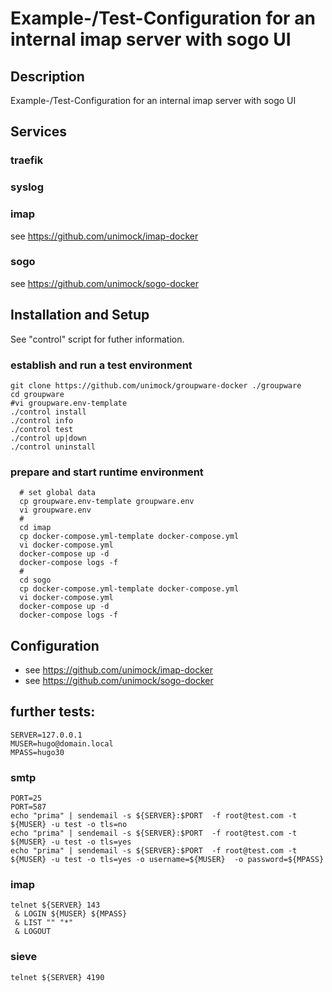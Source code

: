# Example-/Test-Configuration for an internal imap server with sogo UI 

## Description

Example-/Test-Configuration for an internal imap server with sogo UI 

## Services

### traefik

### syslog

### imap

see https://github.com/unimock/imap-docker

### sogo

see https://github.com/unimock/sogo-docker

## Installation and Setup

See "control" script for futher information.

### establish and run a test environment
```
git clone https://github.com/unimock/groupware-docker ./groupware
cd groupware
#vi groupware.env-template
./control install
./control info
./control test
./control up|down
./control uninstall
```
### prepare and start runtime environment 
```
  # set global data
  cp groupware.env-template groupware.env
  vi groupware.env
  #
  cd imap
  cp docker-compose.yml-template docker-compose.yml
  vi docker-compose.yml
  docker-compose up -d
  docker-compose logs -f
  # 
  cd sogo
  cp docker-compose.yml-template docker-compose.yml
  vi docker-compose.yml
  docker-compose up -d
  docker-compose logs -f
```

## Configuration

* see https://github.com/unimock/imap-docker
* see https://github.com/unimock/sogo-docker

## further tests:
```
SERVER=127.0.0.1
MUSER=hugo@domain.local
MPASS=hugo30
```

### smtp
```
PORT=25
PORT=587
echo "prima" | sendemail -s ${SERVER}:$PORT  -f root@test.com -t ${MUSER} -u test -o tls=no
echo "prima" | sendemail -s ${SERVER}:$PORT  -f root@test.com -t ${MUSER} -u test -o tls=yes
echo "prima" | sendemail -s ${SERVER}:$PORT  -f root@test.com -t ${MUSER} -u test -o tls=yes -o username=${MUSER}  -o password=${MPASS}
```

###  imap
```
telnet ${SERVER} 143
 & LOGIN ${MUSER} ${MPASS}
 & LIST "" "*"
 & LOGOUT
```

### sieve
```
telnet ${SERVER} 4190
```


